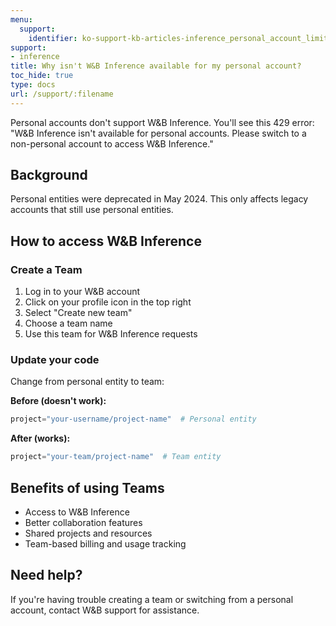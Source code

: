 ```yaml
---
menu:
  support:
    identifier: ko-support-kb-articles-inference_personal_account_limitation
support:
- inference
title: Why isn't W&B Inference available for my personal account?
toc_hide: true
type: docs
url: /support/:filename
---
```


Personal accounts don't support W&B Inference. You'll see this 429 error: "W&B Inference isn't available for personal accounts. Please switch to a non-personal account to access W&B Inference."

## Background

Personal entities were deprecated in May 2024. This only affects legacy accounts that still use personal entities.

## How to access W&B Inference

### Create a Team

1. Log in to your W&B account
2. Click on your profile icon in the top right
3. Select "Create new team"
4. Choose a team name
5. Use this team for W&B Inference requests

### Update your code

Change from personal entity to team:

**Before (doesn't work):**
```python
project="your-username/project-name"  # Personal entity
```

**After (works):**
```python
project="your-team/project-name"  # Team entity
```

## Benefits of using Teams

- Access to W&B Inference
- Better collaboration features
- Shared projects and resources
- Team-based billing and usage tracking

## Need help?

If you're having trouble creating a team or switching from a personal account, contact W&B support for assistance.
